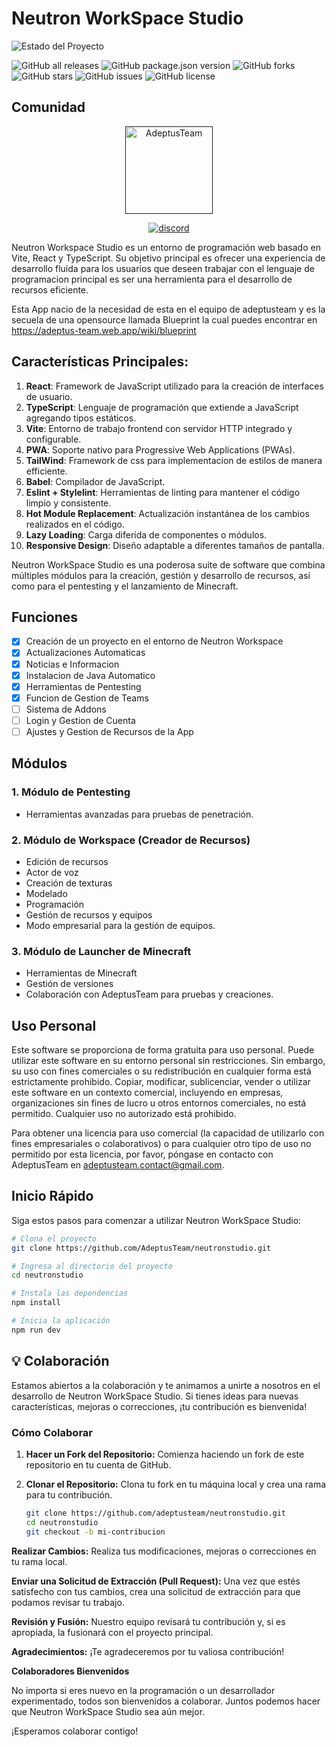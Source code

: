 # Neutron WorkSpace Studio

![Estado del Proyecto](https://img.shields.io/badge/Estado-En%20Desarrollo-yellow)

![GitHub all releases](https://img.shields.io/github/downloads/adeptusteam/neutronstudio/total)
![GitHub package.json version](https://img.shields.io/github/package-json/v/adeptusteam/neutronstudio)
![GitHub forks](https://img.shields.io/github/forks/adeptusteam/neutronstudio?color=violet)
![GitHub stars](https://img.shields.io/github/stars/adeptusteam/neutronstudio?color=fa6470)
![GitHub issues](https://img.shields.io/github/issues/adeptusteam/neutronstudio?color=d8b22d)
![GitHub license](https://img.shields.io/badge/lisence-Uso%20Personal-green)

## Comunidad
[<p align="center"><img src="https://cdn.discordapp.com/attachments/1158148279717089331/1167494999643005049/logo.png?ex=654e5572&is=653be072&hm=9a50931e13f3db8fc98a9534758b8a7e56d23646fb8eaa712111e47d5df1f596&" alt="AdeptusTeam" style="height: 140;">]()
[<p align="center"><img src="https://discordapp.com/api/guilds//1018586665100513412/embed.png?style=banner2" alt="discord">](https://discord.gg/Dx9wG8TWEV) 

Neutron Workspace Studio es un entorno de programación web basado en Vite, React y TypeScript. Su objetivo principal es ofrecer una experiencia de desarrollo fluida para los usuarios que deseen trabajar con el lenguaje de programacion principal es ser una herramienta para el desarrollo de recursos eficiente.

Esta App nacio de la necesidad de esta en el equipo de adeptusteam y es la secuela de una opensource llamada Blueprint la cual puedes encontrar en
https://adeptus-team.web.app/wiki/blueprint

## Características Principales:
1. **React**: Framework de JavaScript utilizado para la creación de interfaces de usuario.
2. **TypeScript**: Lenguaje de programación que extiende a JavaScript agregando tipos estáticos.
3. **Vite**: Entorno de trabajo frontend con servidor HTTP integrado y configurable.
4. **PWA**: Soporte nativo para Progressive Web Applications (PWAs).
5. **TailWind**: Framework de css para implementacion de estilos de manera efficiente.
6. **Babel**: Compilador de JavaScript.
7. **Eslint + Stylelint**: Herramientas de linting para mantener el código limpio y consistente.
8. **Hot Module Replacement**: Actualización instantánea de los cambios realizados en el código.
9.  **Lazy Loading**: Carga diferida de componentes o módulos.
10. **Responsive Design**: Diseño adaptable a diferentes tamaños de pantalla.

Neutron WorkSpace Studio es una poderosa suite de software que combina múltiples módulos para la creación, gestión y desarrollo de recursos, así como para el pentesting y el lanzamiento de Minecraft.

## Funciones
* [x] Creación de un proyecto en el entorno de Neutron Workspace
* [X] Actualizaciones Automaticas
* [X] Noticias e Informacion
* [X] Instalacion de Java Automatico
* [X] Herramientas de Pentesting
* [X] Funcion de Gestion de Teams
* [ ] Sistema de Addons
* [ ] Login y Gestion de Cuenta
* [ ] Ajustes y Gestion de Recursos de la App 

## Módulos

### 1. Módulo de Pentesting
- Herramientas avanzadas para pruebas de penetración.

### 2. Módulo de Workspace (Creador de Recursos)
- Edición de recursos
- Actor de voz
- Creación de texturas
- Modelado
- Programación
- Gestión de recursos y equipos
- Modo empresarial para la gestión de equipos.

### 3. Módulo de Launcher de Minecraft
- Herramientas de Minecraft
- Gestión de versiones
- Colaboración con AdeptusTeam para pruebas y creaciones.

## Uso Personal

Este software se proporciona de forma gratuita para uso personal. Puede utilizar este software en su entorno personal sin restricciones. Sin embargo, su uso con fines comerciales o su redistribución en cualquier forma está estrictamente prohibido. Copiar, modificar, sublicenciar, vender o utilizar este software en un contexto comercial, incluyendo en empresas, organizaciones sin fines de lucro u otros entornos comerciales, no está permitido. Cualquier uso no autorizado está prohibido.

Para obtener una licencia para uso comercial (la capacidad de utilizarlo con fines empresariales o colaborativos) o para cualquier otro tipo de uso no permitido por esta licencia, por favor, póngase en contacto con AdeptusTeam en adeptusteam.contact@gmail.com.

## Inicio Rápido

Siga estos pasos para comenzar a utilizar Neutron WorkSpace Studio:

```bash
# Clona el proyecto
git clone https://github.com/AdeptusTeam/neutronstudio.git

# Ingresa al directorio del proyecto
cd neutronstudio

# Instala las dependencias
npm install

# Inicia la aplicación
npm run dev
```

## 💡 Colaboración

Estamos abiertos a la colaboración y te animamos a unirte a nosotros en el desarrollo de Neutron WorkSpace Studio. Si tienes ideas para nuevas características, mejoras o correcciones, ¡tu contribución es bienvenida!

### Cómo Colaborar

1. **Hacer un Fork del Repositorio:** Comienza haciendo un fork de este repositorio en tu cuenta de GitHub.

2. **Clonar el Repositorio:** Clona tu fork en tu máquina local y crea una rama para tu contribución.

   ```bash
   git clone https://github.com/adeptusteam/neutronstudio.git
   cd neutronstudio
   git checkout -b mi-contribucion
**Realizar Cambios:** Realiza tus modificaciones, mejoras o correcciones en tu rama local.

**Enviar una Solicitud de Extracción (Pull Request):** Una vez que estés satisfecho con tus cambios, crea una solicitud de extracción para que podamos revisar tu trabajo.

**Revisión y Fusión:** Nuestro equipo revisará tu contribución y, si es apropiada, la fusionará con el proyecto principal.

**Agradecimientos:** ¡Te agradeceremos por tu valiosa contribución!

**Colaboradores Bienvenidos**

No importa si eres nuevo en la programación o un desarrollador experimentado, todos son bienvenidos a colaborar. Juntos podemos hacer que Neutron WorkSpace Studio sea aún mejor.

¡Esperamos colaborar contigo!
